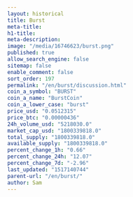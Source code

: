 ```yaml
---
layout: historical
title: Burst
meta-title: 
h1-title: 
meta-description: 
image: "/media/16746623/burst.png"
published: true
allow_search_engine: false
sitemap: false
enable_comment: false
sort_order: 197
permalink: "/en/burst/discussion.html"
coin_a_symbol: "BURST"
coin_a_name: "BurstCoin"
coin_a_lower_case: "burst"
price_usd: "0.0512315"
price_btc: "0.00000436"
24h_volume_usd: "5218030.0"
market_cap_usd: "1800339818.0"
total_supply: "1800339818.0"
available_supply: "1800339818.0"
percent_change_1h: "0.66"
percent_change_24h: "12.07"
percent_change_7d: "-2.96"
last_updated: "1517140744"
parent-url: "/en/burst/"
author: Sam
---
```


